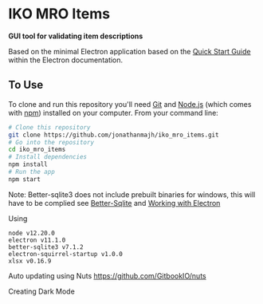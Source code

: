 # IKO MRO Items

**GUI tool for validating item descriptions**

Based on the minimal Electron application based on the [Quick Start Guide](https://electronjs.org/docs/tutorial/quick-start) within the Electron documentation.

## To Use

To clone and run this repository you'll need [Git](https://git-scm.com) and [Node.js](https://nodejs.org/en/download/) (which comes with [npm](http://npmjs.com)) installed on your computer. From your command line:

```bash
# Clone this repository
git clone https://github.com/jonathanmajh/iko_mro_items.git
# Go into the repository
cd iko_mro_items
# Install dependencies
npm install
# Run the app
npm start
```
Note: Better-sqlite3 does not include prebuilt binaries for windows, this will have to be complied see [Better-Sqlite](https://github.com/JoshuaWise/better-sqlite3/blob/master/docs/troubleshooting.md) and [Working with Electron](https://github.com/JoshuaWise/better-sqlite3/issues/126)

Using
```
node v12.20.0
electron v11.1.0
better-sqlite3 v7.1.2
electron-squirrel-startup v1.0.0
xlsx v0.16.9
```

Auto updating using Nuts
https://github.com/GitbookIO/nuts

Creating Dark Mode